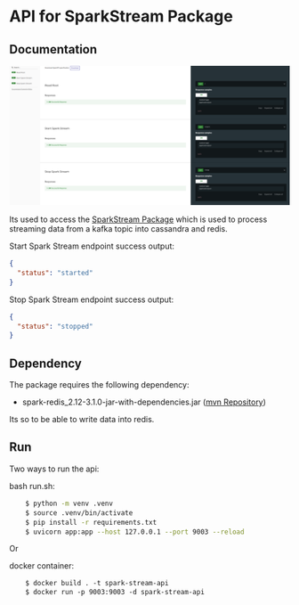 # API for SparkStream Package

## Documentation
<img src="assets/spark-api.png" />

Its used to access the <a href="https://github.com/HassanRady/SparkStream">SparkStream Package</a> which is used to process streaming data from a kafka topic into cassandra and redis.

Start Spark Stream endpoint success output:
```json
{
  "status": "started"
}
```
Stop Spark Stream endpoint success output:
```json
{
  "status": "stopped"
}
```

## Dependency
The package requires the following dependency:
- spark-redis_2.12-3.1.0-jar-with-dependencies.jar (<a href="https://mvnrepository.com/artifact/com.redislabs/spark-redis_2.12/3.1.0">mvn Repository</a>)

Its so to be able to write data into redis.

## Run
Two ways to run the api:

bash run.sh:
```sh
    $ python -m venv .venv
    $ source .venv/bin/activate
    $ pip install -r requirements.txt
    $ uvicorn app:app --host 127.0.0.1 --port 9003 --reload
```
Or

docker container:
```docker
    $ docker build . -t spark-stream-api
    $ docker run -p 9003:9003 -d spark-stream-api
``` 